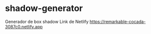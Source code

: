 # shadow-generator
Generador de box shadow
Link de Netlify https://remarkable-cocada-3087c0.netlify.app
